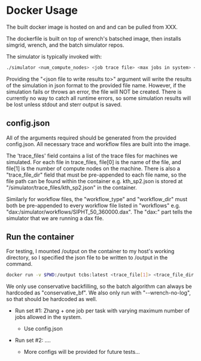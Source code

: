 # Docker Usage

The built docker image is hosted on and and can be pulled from XXX.

The dockerfile is built on top of wrench's batsched image, then installs simgrid, wrench, and the batch simulator repos.

The simulator is typically invoked with:
```bash
./simulator <num_compute_nodes> <job trace file> <max jobs in system> <workflow specification> <workflow start time> <algorithm> <batch algorithm> --wrench-no-log <json file to write results to>
```
Providing the "\<json file to write results to\>" argument will write the results of the simulation in json format to the provided file name. However, if the simulation fails or throws an error, the file will NOT be created. There is currently no way to catch all runtime errors, so some simulation results will be lost unless stdout and sterr output is saved.

## config.json
All of the arguments required should be generated from the provided config.json. All necessary trace and workflow files are built into the image.

The 'trace_files' field contains a list of the trace files for machines we simulated. For each file in trace_files, file[0] is the name of the file, and file[1] is the number of compute nodes on the machine. There is also a "trace_file_dir" field that must be pre-appended to each file name, so the file path can be found within the container e.g. kth_sp2.json is stored at "/simulator/trace_files/kth_sp2.json" in the container.

Similarly for workflow files, the "workflow_type" and "workflow_dir" must both be pre-appended to every workflow file listed in "workflows" e.g. "dax:/simulator/workflows/SIPHT_50_360000.dax". The "dax:" part tells the simulator that we are running a dax file.

## Run the container
For testing, I mounted /output on the container to my host's working directory, so I specified the json file to be written to /output in the command.
```bash
docker run -v $PWD:/output tcbs:latest <trace_file[1]> <trace_file_dir + trace_file[0]> <max_sys_jobs> <"dax:" + workflow_dir + wokflow_file> <start_time> <algorithm> conservative_bf --wrench-no-log <"/output/" + file_name.json>
```

We only use conservative backfilling, so the batch algorithm can always be hardcoded as "conservative_bf". We also only run with "--wrench-no-log", so that should be hardcoded as well.

- Run set #1: Zhang + one job per task with varying maximum number of jobs allowed in the system.
    - Use config.json

- Run set #2: ....
    - More configs will be provided for future tests...

